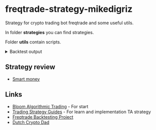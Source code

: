 # freqtrade-strategy-mikedigriz
Strategy for crypto trading bot freqtrade and some useful utils.

In folder **strategies** you can find strategies.

Folder **utils** contain scripts.

<details>
  <summary>Backtest output</summary>
<details>
  <summary>Command</summary>
freqtrade backtesting -s Strategy_name --timerange 20200101-20230222 --dry-run-wallet 1000 --stake-amount 25 -i TIMEFRAME_from_strategy
</details>
<details>
  <summary>Pairs</summary>
 "ADA/USDT", "DOT/USDT", "BAT/USDT", "SOL/USDT", "ETC/USDT", "CELO/USDT", "AUDIO/USDT", "ATOM/USDT", "MINA/USDT", "BNB/USDT", "ETH/USDT"
</details>

Backtesting with data from 2020-01-01 up to 2023-02-21 (1147 days) - Binance
|   Strategy |   Entries |   Avg Profit % |   Cum Profit % |   Tot Profit USDT |   Tot Profit % |    Avg Duration |   Win  Draw  Loss  Win% |             Drawdown |
|------------|-----------|----------------|----------------|-------------------|----------------|-----------------|-------------------------|----------------------|
| FisherHull |       310 |          19.22 |        5958.42 |           1491.880|          149.19| 35 days, 5:20:00|  136      0    174 43.9 | 358.168 USDT  13.40% |
|   BuyOrDie |      3035 |           1.77 |        5357.43 |           1342.505|          134.25| 3 days, 13:40:00|  141      0   2894  4.6 | 522.866 USDT  20.02% |
|  SmartMoney|        95 |           38.57|        3664.45 |           916.758 |          91.68 | 92 days, 9:58:00|  87       0      8 91.6 | 139.433 USDT   6.78% |
|     CCI_BB |      1517 |           1.51 |        2297.29 |           573.934 |          57.39 | 7 days, 0:52:00 |  1506     0     11 99.3 | 214.287 USDT  11.98% |
|     RSI_BB |      7664 |           0.25 |        1930.78 |           483.021 |          48.30 | 1 day,  4:08:00 |  4797     0   2867 62.6 | 352.892 USDT  20.37% |
|EasyInEasyOut|     1425 |           1.19 |        1702.17 |           426.333 |          42.63 | 7 days, 15:41:00|  1414     0    11  99.2 | 219.389 USDT  13.33% |

*In Smart money strategy the less timeframe i chose - the better total profit: 1m - 159.46 Tot Profit% .*

</details>


## Strategy review
- [Smart money](https://www.youtube.com/watch?v=HsigF3_R3S8)

## Links
- [Bloom Algorithmic Trading](https://www.youtube.com/playlist?list=PLK_6xaeGngVBKfN6iqpUIwNy81AK2cySb) - For start
- [Trading Strategy Guides](https://tradingstrategyguides.com/cryptocurrency-strategies/) - For learn and implementation TA strategy
- [Freqtrade Backtesting Project](https://strat.ninja)
- [Dutch Crypto Dad](https://www.dutchalgotrading.com/)


